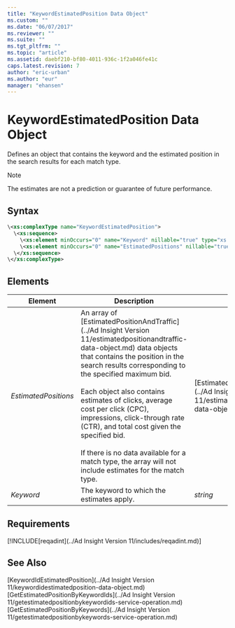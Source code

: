 ```yaml
---
title: "KeywordEstimatedPosition Data Object"
ms.custom: ""
ms.date: "06/07/2017"
ms.reviewer: ""
ms.suite: ""
ms.tgt_pltfrm: ""
ms.topic: "article"
ms.assetid: daebf210-bf80-4011-936c-1f2a046fe41c
caps.latest.revision: 7
author: "eric-urban"
ms.author: "eur"
manager: "ehansen"
---
```

# KeywordEstimatedPosition Data Object
Defines an object that contains the keyword and the estimated position in the search results for each match type.

> [!NOTE]
> The estimates are not a prediction or guarantee of future performance.

## Syntax

```xml
\<xs:complexType name="KeywordEstimatedPosition">
  \<xs:sequence>
    \<xs:element minOccurs="0" name="Keyword" nillable="true" type="xs:string" />
    \<xs:element minOccurs="0" name="EstimatedPositions" nillable="true" type="tns:ArrayOfEstimatedPositionAndTraffic" />
  \</xs:sequence>
\</xs:complexType>
```

## <a name="Elements"></a>Elements

|Element|Description|Data Type|
|-----------|---------------|-------------|
|*EstimatedPositions*|An array of [EstimatedPositionAndTraffic](../Ad Insight Version 11/estimatedpositionandtraffic-data-object.md) data objects that contains the position in the search results corresponding to the specified maximum bid.<br /><br />Each object also contains estimates of clicks, average cost per click (CPC), impressions, click-through rate (CTR), and total cost given the specified bid.<br /><br />If there is no data available for a match type, the array will not include estimates for the match type.|[EstimatedPositionAndTraffic](../Ad Insight Version 11/estimatedpositionandtraffic-data-object.md) array|
|*Keyword*|The keyword to which the estimates apply.|*string*|

## Requirements
[!INCLUDE[reqadint](../Ad Insight Version 11/includes/reqadint.md)]
## See Also
[KeywordIdEstimatedPosition](../Ad Insight Version 11/keywordidestimatedposition-data-object.md)  
[GetEstimatedPositionByKeywordIds](../Ad Insight Version 11/getestimatedpositionbykeywordids-service-operation.md)  
[GetEstimatedPositionByKeywords](../Ad Insight Version 11/getestimatedpositionbykeywords-service-operation.md)  

